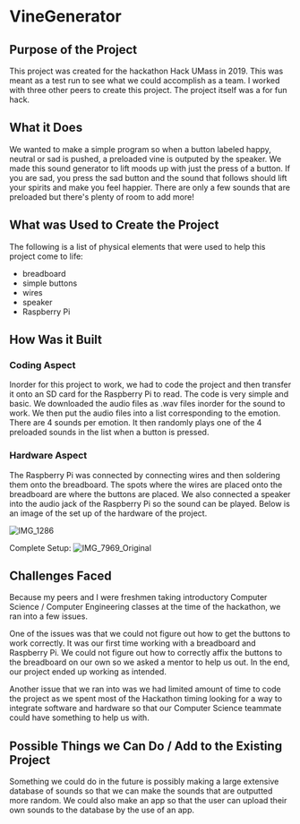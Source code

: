 # VineGenerator

<!-- PURPOSE -->
## Purpose of the Project
This project was created for the hackathon Hack UMass in 2019. This was meant as a test run to see what we could accomplish as a team. I worked with three other peers to create this project. The project itself was a for fun hack. 

<!-- WHAT IT DOES -->
## What it Does
We wanted to make a simple program so when a button labeled happy, neutral or sad is pushed, a preloaded vine is outputed by the speaker. We made this sound generator to lift moods up with just the press of a button. If you are sad, you press the sad button and the sound that follows should lift your spirits and make you feel happier. There are only a few sounds that are preloaded but there's plenty of room to add more!

<!-- WHAT WAS USED TO CREATE THE PROJECT -->
## What was Used to Create the Project

The following is a list of physical elements that were used to help this project come to life:
  - breadboard 
  - simple buttons
  - wires
  - speaker
  - Raspberry Pi

<!-- HOW THE PROJECT CAME TO LIFE -->
## How Was it Built

### Coding Aspect

Inorder for this project to work, we had to code the project and then transfer it onto an SD card for the Raspberry Pi to read. The code is very simple and basic. We downloaded the audio files as .wav files inorder for the sound to work. We then put the audio files into a list corresponding to the emotion. There are 4 sounds per emotion. It then randomly plays one of the 4 preloaded sounds in the list when a button is pressed.

### Hardware Aspect

The Raspberry Pi was connected by connecting wires and then soldering them onto the breadboard. The spots where the wires are placed onto the breadboard are where the buttons are placed. We also connected a speaker into the audio jack of the Raspberry Pi so the sound can be played. Below is an image of the set up of the hardware of the project.

![IMG_1286](https://user-images.githubusercontent.com/56767468/103710032-f97c9900-4f81-11eb-9939-018be78fb357.jpg)

Complete Setup:
![IMG_7969_Original](https://user-images.githubusercontent.com/56767468/103710033-fa152f80-4f81-11eb-8aeb-b77d4a0e0590.jpg)

<!-- CHALLENGES FACED -->
## Challenges Faced
Because my peers and I were freshmen taking introductory Computer Science / Computer Engineering classes at the time of the hackathon, we ran into a few issues. 

One of the issues was that we could not figure out how to get the buttons to work correctly. It was our first time working with a breadboard and Raspberry Pi. We could not figure out how to correctly affix the buttons to the breadboard on our own so we asked a mentor to help us out. In the end, our project ended up working as intended.

Another issue that we ran into was we had limited amount of time to code the project as we spent most of the Hackathon timing looking for a way to integrate software and hardware so that our Computer Science teammate could have something to help us with. 

<!-- WHAT WE COULD DO DIFFERENTLY LATER -->
## Possible Things we Can Do / Add to the Existing Project

Something we could do in the future is possibly making a large extensive database of sounds so that we can make the sounds that are outputted more random. We could also make an app so that the user can upload their own sounds to the database by the use of an app. 

